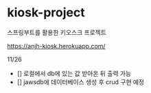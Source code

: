 # kiosk-project
스프링부트를 활용한 키오스크 프로젝트

https://anjh-kiosk.herokuapp.com/

11/26
* [] 로컬에서 db에 있는 값 받아온 뒤 출력 가능
* [] jawsdb에 데이터베이스 생성 후 crud 구현 예정
